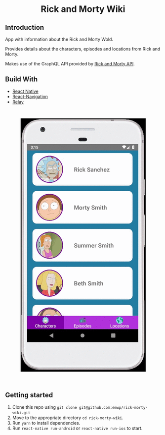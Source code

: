 <h1 align="center" >
  Rick and Morty Wiki
</h1>

## Introduction

App with information about the Rick and Morty Wold.

Provides details about the characters, episodes and locations from Rick and Morty.

Makes use of the GraphQL API provided by [Rick and Morty API](https://rickandmortyapi.com/).

## Build With

- [React Native](https://facebook.github.io/react-native/)
- [React-Navigation](https://reactnavigation.org/)
- [Relay](https://facebook.github.io/relay/)

<br />

<p align="center">
  <img src="./demo.gif">
</p>

<br />

## Getting started

1. Clone this repo using `git clone git@github.com:emwp/rick-morty-wiki.git`
2. Move to the appropriate directory `cd rick-morty-wiki`.<br />
3. Run `yarn` to install dependencies.<br />
4. Run `react-native run-android` or `react-native run-ios` to start.
